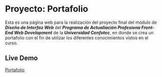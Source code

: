 # Proyecto: Portafolio

Esta es una página web para la realización del proyecto final del módulo de ***Diseño de Interfaz Web*** del ***Programa de Actualiación Profesiona Front-End Web Development*** de la ***Universidad Cenfotec***, en donde se crea un portafolio con el fin de utilizar los diferentes conocimientos vistos en el curso.

## Live Demo
[Portafolio](https://trusting-tesla-0caea1.netlify.app/)
